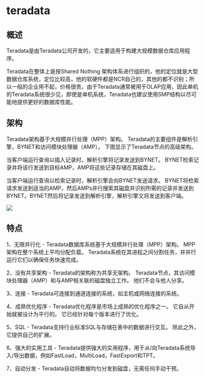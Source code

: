 <!--
 * @Author: wangzhichiao<https://github.com/wzc570738205>
 * @Date: 2021-03-29 16:02:15
 * @LastEditors: wangzhichiao<https://github.com/wzc570738205>
 * @LastEditTime: 2021-03-29 16:02:32
-->
# **teradata**
## **概述**
Teradata是由Teradata公司开发的，它主要适用于构建大规模数据仓库应用程序。

Teradata在整体上是按Shared Nothing 架构体系进行组织的，他的定位就是大型数据仓库系统，定位比较高，他的软硬件都是NCR自己的，其他的都不识别；所以一般的企业用不起，价格很贵。由于Teradata通常被用于OLAP应用，因此单机的Teradata系统很少见，即使是单机系统，Teradata也建议使用SMP结构以尽可能地提供更好的数据库性能。
## **架构**
Teradata架构基于大规模并行处理（MPP）架构。 Teradata的主要组件是解析引擎，BYNET和访问模块处理器（AMP）。 下图显示了Teradata节点的高级架构。

当客户端运行查询以插入记录时，解析引擎将记录发送到BYNET。 BYNET检索记录并将该行发送到目标AMP，AMP将这些记录存储在其磁盘上。 

当客户端运行查询以检索记录时，解析引擎会向BYNET发送请求。 BYNET将检索请求发送到适当的AMP，然后AMPs并行搜索其磁盘并识别所需的记录并发送到BYNET。BYNET然后将记录发送到解析引擎，解析引擎又将发送到客户端。

![](/images/dashuju/Aspose.Words.390a89bc-6b49-496d-b349-93be6392fec4.008.png)
## **特点**
1、无限并行化 - Teradata数据库系统基于大规模并行处理（MPP）架构。 MPP架构在整个系统上平均分配负载。 Teradata系统在其进程之间分割任务，并并行运行它们以确保任务快速完成。

2、没有共享架构 - Teradata的架构称为共享无架构。 Teradata节点，其访问模块处理器（AMP）和与AMP相关联的磁盘独立工作。 他们不会与他人分享。

3、连接 - Teradata可连接到通道连接的系统，如主机或网络连接的系统。

4、成熟优化程序 - Teradata优化程序是市场上成熟的优化程序之一。 它自从开始就被设计为平行的。 它已经针对每个版本进行了优化。

5、SQL - Teradata支持行业标准SQL与存储在表中的数据进行交互。 除此之外，它提供自己的扩展。

6、强大的实用工具 - Teradata提供强大的实用程序，用于从/向Teradata系统导入/导出数据，例如FastLoad，MultiLoad，FastExport和TPT。

7、自动分发 - Teradata自动将数据均匀分发到磁盘，无需任何手动干预。